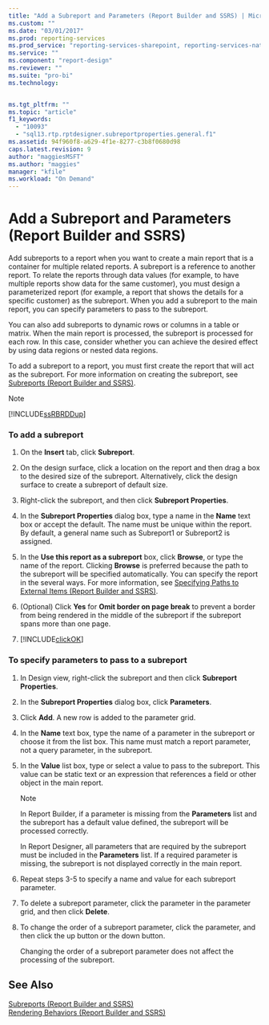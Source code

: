 ```yaml
---
title: "Add a Subreport and Parameters (Report Builder and SSRS) | Microsoft Docs"
ms.custom: ""
ms.date: "03/01/2017"
ms.prod: reporting-services
ms.prod_service: "reporting-services-sharepoint, reporting-services-native"
ms.service: ""
ms.component: "report-design"
ms.reviewer: ""
ms.suite: "pro-bi"
ms.technology: 


ms.tgt_pltfrm: ""
ms.topic: "article"
f1_keywords: 
  - "10093"
  - "sql13.rtp.rptdesigner.subreportproperties.general.f1"
ms.assetid: 94f960f8-a629-4f1e-8277-c3b8f0680d98
caps.latest.revision: 9
author: "maggiesMSFT"
ms.author: "maggies"
manager: "kfile"
ms.workload: "On Demand"
---
```

# Add a Subreport and Parameters (Report Builder and SSRS)
  Add subreports to a report when you want to create a main report that is a container for multiple related reports. A subreport is a reference to another report. To relate the reports through data values (for example, to have multiple reports show data for the same customer), you must design a parameterized report (for example, a report that shows the details for a specific customer) as the subreport. When you add a subreport to the main report, you can specify parameters to pass to the subreport.  
  
 You can also add subreports to dynamic rows or columns in a table or matrix. When the main report is processed, the subreport is processed for each row. In this case, consider whether you can achieve the desired effect by using data regions or nested data regions.  
  
 To add a subreport to a report, you must first create the report that will act as the subreport. For more information on creating the subreport, see [Subreports &#40;Report Builder and SSRS&#41;](../../reporting-services/report-design/subreports-report-builder-and-ssrs.md).  
  
> [!NOTE]  
>  [!INCLUDE[ssRBRDDup](../../includes/ssrbrddup-md.md)]  
  
### To add a subreport  
  
1.  On the **Insert** tab, click **Subreport**.  
  
2.  On the design surface, click a location on the report and then drag a box to the desired size of the subreport. Alternatively, click the design surface to create a subreport of default size.  
  
3.  Right-click the subreport, and then click **Subreport Properties**.  
  
4.  In the **Subreport Properties** dialog box, type a name in the **Name** text box or accept the default. The name must be unique within the report. By default, a general name such as Subreport1 or Subreport2 is assigned.  
  
5.  In the **Use this report as a subreport** box, click **Browse**, or type the name of the report. Clicking **Browse** is preferred because the path to the subreport will be specified automatically. You can specify the report in the several ways. For more information, see [Specifying Paths to External Items &#40;Report Builder and SSRS&#41;](../../reporting-services/report-design/specifying-paths-to-external-items-report-builder-and-ssrs.md).  
  
6.  (Optional) Click **Yes** for **Omit border on page break** to prevent a border from being rendered in the middle of the subreport if the subreport spans more than one page.  
  
7.  [!INCLUDE[clickOK](../../includes/clickok-md.md)]  
  
### To specify parameters to pass to a subreport  
  
1.  In Design view, right-click the subreport and then click **Subreport Properties**.  
  
2.  In the **Subreport Properties** dialog box, click **Parameters**.  
  
3.  Click **Add**. A new row is added to the parameter grid.  
  
4.  In the **Name** text box, type the name of a parameter in the subreport or choose it from the list box. This name must match a report parameter, not a query parameter, in the subreport.  
  
5.  In the **Value** list box, type or select a value to pass to the subreport. This value can be static text or an expression that references a field or other object in the main report.  
  
    > [!NOTE]  
    >  In Report Builder, if a parameter is missing from the **Parameters** list and the subreport has a default value defined, the subreport will be processed correctly.  
    >   
    >  In Report Designer, all parameters that are required by the subreport must be included in the **Parameters** list. If a required parameter is missing, the subreport is not displayed correctly in the main report.  
  
6.  Repeat steps 3-5 to specify a name and value for each subreport parameter.  
  
7.  To delete a subreport parameter, click the parameter in the parameter grid, and then click **Delete**.  
  
8.  To change the order of a subreport parameter, click the parameter, and then click the up button or the down button.  
  
     Changing the order of a subreport parameter does not affect the processing of the subreport.  
  
## See Also  
 [Subreports &#40;Report Builder and SSRS&#41;](../../reporting-services/report-design/subreports-report-builder-and-ssrs.md)   
 [Rendering Behaviors &#40;Report Builder  and SSRS&#41;](../../reporting-services/report-design/rendering-behaviors-report-builder-and-ssrs.md)  
  
  
